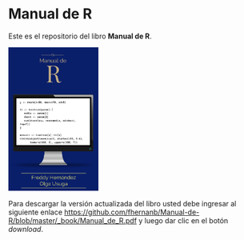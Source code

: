 # Manual de R

Este es el repositorio del libro __Manual de R__.

<img src="images/portada.png" width="180">

Para descargar la versión actualizada del libro usted debe ingresar al siguiente enlace https://github.com/fhernanb/Manual-de-R/blob/master/_book/Manual_de_R.pdf y luego dar clic en el botón _download_.


